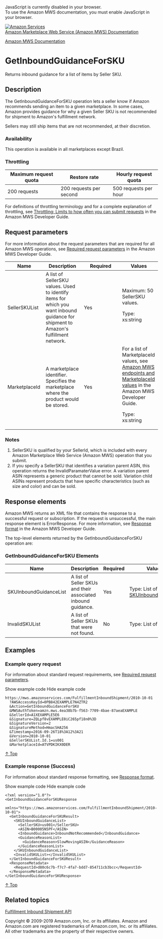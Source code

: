 <div id="MWSDX_noscript">

JavaScript is currently disabled in your browser.  
To use the Amazon MWS documentation, you must enable JavaScript in your
browser.

</div>

<div id="MWSDX_divtop">

[![Amazon
Services](https://images-na.ssl-images-amazon.com/images/G/08/mwsportal/fr_FR/amazonservices.gif
"Amazon Services")](http://services.amazon.fr)  
<span id="MWSDX_titlebar">[Amazon Marketplace Web Service (Amazon MWS)
Documentation](https://developer.amazonservices.fr/gp/mws/docs.html)</span>

</div>

<div id="MWSDX_divbottom">

<div id="MWSDX_divleft">

<div id="MWSDX_toc">

</div>

</div>

<div id="MWSDX_divright">

<div id="MWSDX_content">

<span id="MWSDX_breadcrumbs">[Amazon MWS
Documentation](https://developer.amazonservices.fr/gp/mws/docs.html)</span>

<div id="FBAInbound_GetInboundGuidanceForSKU" class="nested0">

# <span id="Operation" class="ph">GetInboundGuidanceForSKU</span>

<div class="body">

<span class="ph">Returns inbound guidance for a list of items by Seller
SKU.</span>

</div>

<div id="Description" class="topic concept nested1">

## Description

<div class="body conbody">

The
<span id="Description__apiname_operation" class="keyword apiname">GetInboundGuidanceForSKU</span>
operation lets a seller know if Amazon recommends sending an item to a
given marketplace. In some cases, Amazon provides guidance for why a
given Seller SKU is not recommended for shipment to
<span class="ph">Amazon's fulfillment network</span>.

Sellers may still ship items that are not recommended, at their
discretion.

<div class="section">

### Availability

This operation is available in all marketplaces except
Brazil.

</div>

<div class="section">

### Throttling

<div class="p">

<div class="tablenoborder">

| Maximum request quota | Restore rate            | Hourly request quota  |
| --------------------- | ----------------------- | --------------------- |
| 200 requests          | 200 requests per second | 500 requests per hour |

</div>

<span class="ph">For definitions of throttling terminology and for a
complete explanation of throttling, see [Throttling: Limits to how often
you can submit requests](../dev_guide/DG_Throttling.md) in the
<span class="ph">Amazon MWS Developer Guide</span>.</span>

</div>

</div>

</div>

</div>

<div id="RequestParameters" class="topic reference nested1">

## Request parameters

<div class="body refbody">

<div class="section">

<span class="ph">For more information about the request parameters that
are required for all <span class="ph">Amazon MWS</span> operations, see
[Required request
parameters](../dev_guide/DG_RequiredRequestParameters.md) in the
<span class="ph">Amazon MWS Developer Guide</span>.</span>

</div>

<div class="tablenoborder">

<table>
<colgroup>
<col style="width: 25%" />
<col style="width: 25%" />
<col style="width: 25%" />
<col style="width: 25%" />
</colgroup>
<thead>
<tr class="header">
<th>Name</th>
<th>Description</th>
<th>Required</th>
<th>Values</th>
</tr>
</thead>
<tbody>
<tr class="odd">
<td><span class="keyword parmname">SellerSKUList</span></td>
<td>A list of <span class="keyword parmname">SellerSKU</span> values. Used to identify items for which you want inbound guidance for shipment to <span class="ph">Amazon's fulfillment network</span>.</td>
<td>Yes</td>
<td>Maximum: 50 <span class="keyword parmname">SellerSKU</span> values.
<p><span class="ph">Type: xs:string</span></p></td>
</tr>
<tr class="even">
<td><span class="keyword parmname">MarketplaceId</span></td>
<td>A marketplace identifier. Specifies the marketplace where the product would be stored.</td>
<td>Yes</td>
<td><span class="ph">For a list of <span class="keyword parmname">MarketplaceId</span> values, see <a href="../dev_guide/DG_Endpoints.md" class="xref">Amazon MWS endpoints and MarketplaceId values</a> in the <span class="ph">Amazon MWS Developer Guide</span>.</span>
<p><span class="ph">Type: xs:string</span></p></td>
</tr>
</tbody>
</table>

</div>

<div class="section">

### Notes

1.  <span class="keyword parmname">SellerSKU</span> is qualified by your
    <span class="keyword parmname">SellerId</span>, which is included
    with every <span class="ph">Amazon Marketplace Web Service (Amazon
    MWS)</span> operation that you submit.
2.  If you specify a <span class="keyword parmname">SellerSKU</span>
    that identifies a variation parent ASIN, this operation returns the
    <span class="keyword parmname">InvalidParamaterValue</span> error. A
    variation parent ASIN represents a generic product that cannot be
    sold. Variation child ASINs represent products that have specific
    characteristics (such as size and color) and can be sold.

</div>

</div>

</div>

<div id="ResponseElements" class="topic reference nested1">

## Response elements

<div class="body refbody">

<div class="section">

<span class="ph">Amazon MWS returns an XML file that contains the
response to a successful request or subscription. If the request is
unsuccessful, the main response element is
<span class="keyword apiname">ErrorResponse</span>. For more
information, see [Response format](../dev_guide/DG_ResponseFormat.md)
in the <span class="ph">Amazon MWS Developer Guide</span>.</span>

The top-level elements returned by the
<span class="keyword apiname">GetInboundGuidanceForSKU</span> operation
are:

</div>

<div class="section">

### <span class="ph">GetInboundGuidanceForSKU</span> Elements

<div class="tablenoborder">

| Name                                                         | Description                                                  | Required | Values                                                                                                                                                                            |
| ------------------------------------------------------------ | ------------------------------------------------------------ | -------- | --------------------------------------------------------------------------------------------------------------------------------------------------------------------------------- |
| <span class="keyword parmname">SKUInboundGuidanceList</span> | A list of Seller SKUs and their associated inbound guidance. | Yes      | Type: List of [SKUInboundGuidance](FBAInbound_Datatypes.md#SKUInboundGuidance "Reasons why a given Seller SKU is not recommended for shipment to Amazon's fulfillment network") |
| <span class="keyword parmname">InvalidSKUList</span>         | A list of Seller SKUs that were not found.                   | No       | <span class="ph">Type: List of xs:string</span>                                                                                                                                   |

</div>

</div>

</div>

</div>

<div id="Examples" class="topic reference nested1">

## Examples

<div class="body refbody">

<div class="section">

### Example query request

<span class="ph">For information about standard request requirements,
see [Required request
parameters](../dev_guide/DG_RequiredRequestParameters.md).</span>

<span class="ph expander"> <span class="keyword parmname xshow">Show
example code</span> <span class="keyword parmname xhide">Hide example
code</span> </span>

<div class="sectiondiv content">

``` pre codeblock
https://mws.amazonservices.com/FulfillmentInboundShipment/2010-10-01
  ?AWSAccessKeyId=0PB842EXAMPLE7N4ZTR2
  &Action=GetInboundGuidanceForSKU
  &MWSAuthToken=amzn.mws.4ea38b7b-f563-7709-4bae-87aeaEXAMPLE
  &SellerId=A1XEXAMPLE5E6
  &Signature=ZQLpf8vEXAMPLE0iC265pf18n0%3D
  &SignatureVersion=2
  &SignatureMethod=HmacSHA256
  &Timestamp=2016-09-26T18%3A12%3A21
  &Version=2010-10-01
  &SellerSKUList.Id.1=us001
  &MarketplaceId=ATVPDKIKX0DER
```

[↑ Top](#Examples)

</div>

</div>

<div class="section">

### Example response (Success)

<span class="ph">For information about standard response formatting, see
[Response format](../dev_guide/DG_ResponseFormat.md).</span>

<span class="ph expander"> <span class="keyword parmname xshow">Show
example code</span> <span class="keyword parmname xhide">Hide example
code</span> </span>

<div class="sectiondiv content">

``` pre codeblock
<?xml version="1.0"?>
<GetInboundGuidanceForSKUResponse
  xmlns="https://mws.amazonservices.com/FulfillmentInboundShipment/2010-10-01">
  <GetInboundGuidanceForSKUResult>
    <SKUInboundGuidanceList>
      <SellerSKU>us001</SellerSKU>
      <ASIN>B00005N5PF</ASIN>
      <InboundGuidance>InboundNotRecommended</InboundGuidance>
      <GuidanceReasonList>
        <GuidanceReason>SlowMovingASIN</GuidanceReason>
      </GuidanceReasonList>
    </SKUInboundGuidanceList>
    <InvalidSKUList></InvalidSKUList>
  </GetInboundGuidanceForSKUResult>
  <ResponseMetadata>
    <RequestId>d80c6c7b-f7c7-4fa7-bdd7-854711cb3bcc</RequestId>
  </ResponseMetadata>
</GetInboundGuidanceForSKUResponse>
```

[↑ Top](#Examples)

</div>

</div>

</div>

</div>

<div id="RelatedTopics" class="topic nested1">

## Related topics

<div class="body">

[Fulfillment Inbound Shipment
API](../fba_inbound/FBAInbound_Overview.md)

</div>

</div>

</div>

<div id="MWSDX_footer">

Copyright © 2009-2019 Amazon.com, Inc. or its affiliates. Amazon and
Amazon.com are registered trademarks of Amazon.com, Inc. or its
affiliates. All other trademarks are the property of their respective
owners.

</div>

</div>

</div>

<div style="clear: both;">

</div>

</div>
